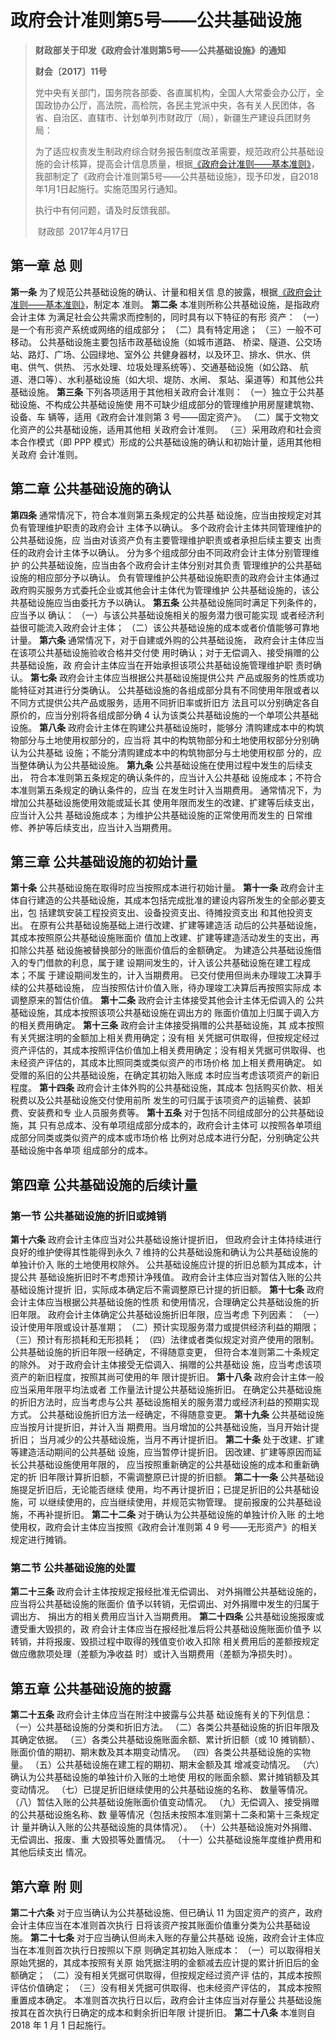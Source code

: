 # 政府会计准则第5号——公共基础设施

>  **财政部关于印发《政府会计准则第5号——公共基础设施》的通知**
>
>  **财会〔2017〕11号**
>
>  党中央有关部门，国务院各部委、各直属机构，全国人大常委会办公厅，全国政协办公厅，高法院，高检院，各民主党派中央，各有关人民团体，各省、自治区、直辖市、计划单列市财政厅（局），新疆生产建设兵团财务局：
>
>  为了适应权责发生制政府综合财务报告制度改革需要，规范政府公共基础设施的会计核算，提高会计信息质量，根据[《政府会计准则——基本准则》](00.md)，我部制定了《政府会计准则第5号——公共基础设施》，现予印发，自2018年1月1日起施行。实施范围另行通知。
>
>  执行中有何问题，请及时反馈我部。
>
>  ​                                                                                               财政部
>  ​                                                                                           2017年4月17日







## 第一章 总 则

**第一条** 为了规范公共基础设施的确认、计量和相关信 息的披露，根据[《政府会计准则——基本准则》](00.md)，制定本 准则。 
**第二条** 本准则所称公共基础设施，是指政府会计主体 为满足社会公共需求而控制的，同时具有以下特征的有形 资产： 
（一）是一个有形资产系统或网络的组成部分； 
（二）具有特定用途； 
（三）一般不可移动。 公共基础设施主要包括市政基础设施（如城市道路、 桥梁、隧道、公交场站、路灯、广场、公园绿地、室外公 共健身器材，以及环卫、排水、供水、供电、供气、供热、 污水处理、垃圾处理系统等）、交通基础设施（如公路、 航道、港口等）、水利基础设施（如大坝、堤防、水闸、 泵站、渠道等）和其他公共基础设施。
**第三条** 下列各项适用于其他相关政府会计准则： 
（一）独立于公共基础设施、不构成公共基础设施使 用不可缺少组成部分的管理维护用房屋建筑物、设备、车 辆等，适用《政府会计准则第 3 号——固定资产》。 
（二）属于文物文化资产的公共基础设施，适用其他相 关政府会计准则。 
（三）采用政府和社会资本合作模式（即 PPP 模式）形成的公共基础设施的确认和初始计量，适用其他相关政府 会计准则。 
## 第二章 公共基础设施的确认 
**第四条** 通常情况下，符合本准则第五条规定的公共基 础设施，应当由按规定对其负有管理维护职责的政府会计 主体予以确认。 多个政府会计主体共同管理维护的公共基础设施，应 当由对该资产负有主要管理维护职责或者承担后续主要支 出责任的政府会计主体予以确认。 分为多个组成部分由不同政府会计主体分别管理维护 的公共基础设施，应当由各个政府会计主体分别对其负责 管理维护的公共基础设施的相应部分予以确认。 负有管理维护公共基础设施职责的政府会计主体通过 政府购买服务方式委托企业或其他会计主体代为管理维护 公共基础设施的，该公共基础设施应当由委托方予以确认。 
**第五条** 公共基础设施同时满足下列条件的，应当予以 确认： 
（一）与该公共基础设施相关的服务潜力很可能实现 或者经济利益很可能流入政府会计主体； 
（二）该公共基础设施的成本或者价值能够可靠地计量。 
**第六条** 通常情况下，对于自建或外购的公共基础设施， 政府会计主体应当在该项公共基础设施验收合格并交付使 用时确认；对于无偿调入、接受捐赠的公共基础设施，政 府会计主体应当在开始承担该项公共基础设施管理维护职 责时确认。 
**第七条** 政府会计主体应当根据公共基础设施提供公共 产品或服务的性质或功能特征对其进行分类确认。 公共基础设施的各组成部分具有不同使用年限或者以 不同方式提供公共产品或服务，适用不同折旧率或折旧方 法且可以分别确定各自原价的，应当分别将各组成部分确 4 认为该类公共基础设施的一个单项公共基础设施。 
**第八条** 政府会计主体在购建公共基础设施时，能够分 清购建成本中的构筑物部分与土地使用权部分的，应当将 其中的构筑物部分和土地使用权部分分别确认为公共基础 设施；不能分清购建成本中的构筑物部分与土地使用权部 分的，应当整体确认为公共基础设施。 
**第九条** 公共基础设施在使用过程中发生的后续支出， 符合本准则第五条规定的确认条件的，应当计入公共基础 设施成本；不符合本准则第五条规定的确认条件的，应当 在发生时计入当期费用。 通常情况下，为增加公共基础设施使用效能或延长其 使用年限而发生的改建、扩建等后续支出，应当计入公共 基础设施成本；为维护公共基础设施的正常使用而发生的 日常维修、养护等后续支出，应当计入当期费用。 
## 第三章 公共基础设施的初始计量 
**第十条** 公共基础设施在取得时应当按照成本进行初始计量。 
**第十一条** 政府会计主体自行建造的公共基础设施，其成本包括完成批准的建设内容所发生的全部必要支出，包 括建筑安装工程投资支出、设备投资支出、待摊投资支出 和其他投资支出。 在原有公共基础设施基础上进行改建、扩建等建造活 动后的公共基础设施，其成本按照原公共基础设施账面价 值加上改建、扩建等建造活动发生的支出，再扣除公共基 础设施被替换部分的账面价值后的金额确定。 为建造公共基础设施借入的专门借款的利息，属于建 设期间发生的，计入该公共基础设施在建工程成本；不属 于建设期间发生的，计入当期费用。 已交付使用但尚未办理竣工决算手续的公共基础设施， 应当按照估计价值入账，待办理竣工决算后再按照实际成 本调整原来的暂估价值。 
**第十二条** 政府会计主体接受其他会计主体无偿调入的 公共基础设施，其成本按照该项公共基础设施在调出方的 账面价值加上归属于调入方的相关费用确定。 
**第十三条** 政府会计主体接受捐赠的公共基础设施，其 成本按照有关凭据注明的金额加上相关费用确定；没有相 关凭据可供取得，但按规定经过资产评估的，其成本按照评估价值加上相关费用确定；没有相关凭据可供取得、也 未经资产评估的，其成本比照同类或类似资产的市场价格 加上相关费用确定。 如受赠的系旧的公共基础设施，在确定其初始入账成 本时应当考虑该项资产的新旧程度。 
**第十四条** 政府会计主体外购的公共基础设施，其成本 包括购买价款、相关税费以及公共基础设施交付使用前所 发生的可归属于该项资产的运输费、装卸费、安装费和专 业人员服务费等。 
**第十五条** 对于包括不同组成部分的公共基础设施，其 只有总成本、没有单项组成部分成本的，政府会计主体可 以按照各单项组成部分同类或类似资产的成本或市场价格 比例对总成本进行分配，分别确定公共基础设施中各单项 组成部分的成本。
## 第四章 公共基础设施的后续计量 
### 第一节 公共基础设施的折旧或摊销 
**第十六条** 政府会计主体应当对公共基础设施计提折旧， 但政府会计主体持续进行良好的维护使得其性能得到永久 7 维持的公共基础设施和确认为公共基础设施的单独计价入 账的土地使用权除外。 公共基础设施应计提的折旧总额为其成本，计提公共 基础设施折旧时不考虑预计净残值。 政府会计主体应当对暂估入账的公共基础设施计提折 旧，实际成本确定后不需调整原已计提的折旧额。 
**第十七条** 政府会计主体应当根据公共基础设施的性质 和使用情况，合理确定公共基础设施的折旧年限。 政府会计主体确定公共基础设施折旧年限，应当考虑 下列因素： 
（一）设计使用年限或设计基准期； 
（二）预计实现服务潜力或提供经济利益的期限； 
（三）预计有形损耗和无形损耗； 
（四）法律或者类似规定对资产使用的限制。 公共基础设施的折旧年限一经确定，不得随意变更， 但符合本准则第二十条规定的除外。 对于政府会计主体接受无偿调入、捐赠的公共基础设 施，应当考虑该项资产的新旧程度，按照其尚可使用的年 限计提折旧。
**第十八条** 政府会计主体一般应当采用年限平均法或者 工作量法计提公共基础设施折旧。 在确定公共基础设施的折旧方法时，应当考虑与公共 基础设施相关的服务潜力或经济利益的预期实现方式。 公共基础设施折旧方法一经确定，不得随意变更。 
**第十九条** 公共基础设施应当按月计提折旧，并计入当 期费用。当月增加的公共基础设施，当月开始计提折旧； 当月减少的公共基础设施，当月不再计提折旧。 
**第二十条** 处于改建、扩建等建造活动期间的公共基础 设施，应当暂停计提折旧。 因改建、扩建等原因而延长公共基础设施使用年限的， 应当按照重新确定的公共基础设施的成本和重新确定的折 旧年限计算折旧额，不需调整原已计提的折旧额。 
**第二十一条** 公共基础设施提足折旧后，无论能否继续 使用，均不再计提折旧；已提足折旧的公共基础设施，可 以继续使用的，应当继续使用，并规范实物管理。 提前报废的公共基础设施，不再补提折旧。 
**第二十二条** 对于确认为公共基础设施的单独计价入账 的土地使用权，政府会计主体应当按照《政府会计准则第 4 9 号——无形资产》的相关规定进行摊销。 
### 第二节 公共基础设施的处置 
**第二十三条** 政府会计主体按规定报经批准无偿调出、 对外捐赠公共基础设施的，应当将公共基础设施的账面价 值予以转销，无偿调出、对外捐赠中发生的归属于调出方、 捐出方的相关费用应当计入当期费用。 
**第二十四条** 公共基础设施报废或遭受重大毁损的，政 府会计主体应当在报经批准后将公共基础设施账面价值予 以转销，并将报废、毁损过程中取得的残值变价收入扣除 相关费用后的差额按规定做应缴款项处理（差额为净收益 时）或计入当期费用（差额为净损失时）。 
## 第五章 公共基础设施的披露 
**第二十五条** 政府会计主体应当在附注中披露与公共基 础设施有关的下列信息：
（一）公共基础设施的分类和折旧方法。 
（二）各类公共基础设施的折旧年限及其确定依据。 
（三）各类公共基础设施账面余额、累计折旧额（或 10 摊销额）、账面价值的期初、期末数及其本期变动情况。 
（四）各类公共基础设施的实物量。 
（五）公共基础设施在建工程的期初、期末金额及其 增减变动情况。 
（六）确认为公共基础设施的单独计价入账的土地使 用权的账面余额、累计摊销额及其变动情况。 
（七）已提足折旧继续使用的公共基础设施的名称、 数量等情况。 
（八）暂估入账的公共基础设施账面价值变动情况。 
（九）无偿调入、接受捐赠的公共基础设施名称、数 量等情况（包括未按照本准则第十二条和第十三条规定计 量并确认入账的公共基础设施的具体情况）。 
（十）公共基础设施对外捐赠、无偿调出、报废、重 大毁损等处置情况。 
（十一）公共基础设施年度维护费用和其他后续支出 情况。 
## 第六章 附 则 
**第二十六条** 对于应当确认为公共基础设施、但已确认 11 为固定资产的资产，政府会计主体应当在本准则首次执行 日将该资产按其账面价值重分类为公共基础设施。 
**第二十七条** 对于应当确认但尚未入账的存量公共基础 设施，政府会计主体应当在本准则首次执行日按照以下原 则确定其初始入账成本： 
（一）可以取得相关原始凭据的，其成本按照有关原 始凭据注明的金额减去应计提的累计折旧后的金额确定； 
（二）没有相关凭据可供取得，但按规定经过资产评 估的，其成本按照评估价值确定； 
（三）没有相关凭据可供取得、也未经资产评估的， 其成本按照重置成本确定。 本准则首次执行日以后，政府会计主体应当对存量公 共基础设施按其在首次执行日确定的成本和剩余折旧年限 计提折旧。 
**第二十八条** 本准则自 2018 年 1 月 1 日起施行。 